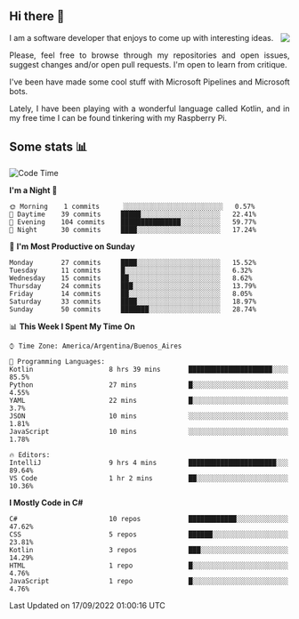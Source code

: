 ## Hi there :slightly_smiling_face:

<img src="https://github-readme-stats.vercel.app/api?username=victorgrycuk&show_icons=true&count_private=true&title_color=F7941E&icon_color=F7941E" align="right">

<p align="justify">
I am a software developer that enjoys to come up with interesting ideas.
<p/>

<p align= "justify">
Please, feel free to browse through my repositories and open issues, suggest changes and/or open pull requests. I'm open to learn from critique.
<p/>


<p align= "justify">
I've been have made some cool stuff with Microsoft Pipelines and Microsoft bots.
<p/>

<p align= "justify">
Lately, I have been playing with a wonderful language called Kotlin, and in my free time I can be found tinkering with my Raspberry Pi.
<p/>

## Some stats :bar_chart:
<!--START_SECTION:waka-->
![Code Time](http://img.shields.io/badge/Code%20Time-1%2C141%20hrs%2014%20mins-blue)

**I'm a Night 🦉** 

```text
🌞 Morning    1 commits      ░░░░░░░░░░░░░░░░░░░░░░░░░   0.57% 
🌆 Daytime    39 commits     █████░░░░░░░░░░░░░░░░░░░░   22.41% 
🌃 Evening    104 commits    ███████████████░░░░░░░░░░   59.77% 
🌙 Night      30 commits     ████░░░░░░░░░░░░░░░░░░░░░   17.24%

```
📅 **I'm Most Productive on Sunday** 

```text
Monday       27 commits     ████░░░░░░░░░░░░░░░░░░░░░   15.52% 
Tuesday      11 commits     █░░░░░░░░░░░░░░░░░░░░░░░░   6.32% 
Wednesday    15 commits     ██░░░░░░░░░░░░░░░░░░░░░░░   8.62% 
Thursday     24 commits     ███░░░░░░░░░░░░░░░░░░░░░░   13.79% 
Friday       14 commits     ██░░░░░░░░░░░░░░░░░░░░░░░   8.05% 
Saturday     33 commits     ████░░░░░░░░░░░░░░░░░░░░░   18.97% 
Sunday       50 commits     ███████░░░░░░░░░░░░░░░░░░   28.74%

```


📊 **This Week I Spent My Time On** 

```text
⌚︎ Time Zone: America/Argentina/Buenos_Aires

💬 Programming Languages: 
Kotlin                   8 hrs 39 mins       █████████████████████░░░░   85.5% 
Python                   27 mins             █░░░░░░░░░░░░░░░░░░░░░░░░   4.55% 
YAML                     22 mins             █░░░░░░░░░░░░░░░░░░░░░░░░   3.7% 
JSON                     10 mins             ░░░░░░░░░░░░░░░░░░░░░░░░░   1.81% 
JavaScript               10 mins             ░░░░░░░░░░░░░░░░░░░░░░░░░   1.78%

🔥 Editors: 
IntelliJ                 9 hrs 4 mins        ██████████████████████░░░   89.64% 
VS Code                  1 hr 2 mins         ██░░░░░░░░░░░░░░░░░░░░░░░   10.36%

```

**I Mostly Code in C#** 

```text
C#                       10 repos            ████████████░░░░░░░░░░░░░   47.62% 
CSS                      5 repos             ██████░░░░░░░░░░░░░░░░░░░   23.81% 
Kotlin                   3 repos             ███░░░░░░░░░░░░░░░░░░░░░░   14.29% 
HTML                     1 repo              █░░░░░░░░░░░░░░░░░░░░░░░░   4.76% 
JavaScript               1 repo              █░░░░░░░░░░░░░░░░░░░░░░░░   4.76%

```



 Last Updated on 17/09/2022 01:00:16 UTC
<!--END_SECTION:waka-->
